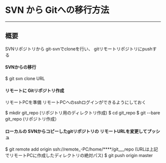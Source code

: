 
# SVN から Gitへの移行方法
---

## 概要
SVNリポジトリから git-svnでcloneを行い、
gitリモートリポジトリにpushする


#### SVNからの移行
$ git svn clone URL




#### リモートに Gitリポジトリ作成
リモートPCを準備
リモートPCへのsshログインができるようにしておく

$ mkdir git_repo (リポジトリ用のディレクトリ作成)
$ cd git_repo
$ git --bare git_repo  (リポジトリ作成）



#### ローカルの SVNからコピーしたgitリポジトリの リモートURLを変更してプッシュ

$ git remote add origin ssh://remote_-PC/home/****/git___repo      (URLは上記でリモートPCに作成したディレクトリの絶対パス)
$ git push origin master


